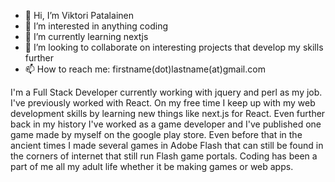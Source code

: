 - 👋 Hi, I’m Viktori Patalainen
- 👀 I’m interested in anything coding
- 🌱 I’m currently learning nextjs
- 💞️ I’m looking to collaborate on interesting projects that develop my skills further
- 📫 How to reach me: firstname(dot)lastname(at)gmail.com

I'm a Full Stack Developer currently working with jquery and perl as my job. I've previously worked with React. On my free time I keep up with my web development skills by learning new things like next.js for React. Even further back in my history I've worked as a game developer and I've published one game made by myself on the google play store. Even before that in the ancient times I made several games in Adobe Flash that can still be found in the corners of internet that still run Flash game portals. Coding has been a part of me all my adult life whether it be making games or web apps.
<!---
Viktorip/Viktorip is a ✨ special ✨ repository because its `README.md` (this file) appears on your GitHub profile.
You can click the Preview link to take a look at your changes.
--->
